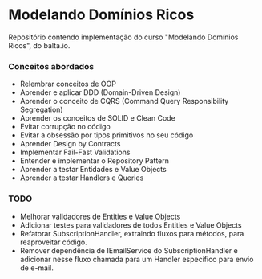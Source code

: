 # Modelando Domínios Ricos

Repositório contendo implementação do curso "Modelando Domínios Ricos", do balta.io.

### Conceitos abordados
- Relembrar conceitos de OOP
- Aprender e aplicar DDD (Domain-Driven Design)
- Aprender o conceito de CQRS (Command Query Responsibility Segregation)
- Aprender os conceitos de SOLID e Clean Code
- Evitar corrupção no código
- Evitar a obsessão por tipos primitivos no seu código
- Aprender Design by Contracts
- Implementar Fail-Fast Validations
- Entender e implementar o Repository Pattern
- Aprender a testar Entidades e Value Objects
- Aprender a testar Handlers e Queries

### TODO
- Melhorar validadores de Entities e Value Objects
- Adicionar testes para validadores de todos Entities e Value Objects
- Refatorar SubscriptionHandler, extraindo fluxos para métodos, para reaproveitar código.
- Remover dependência de IEmailService do SubscriptionHandler e adicionar nesse fluxo chamada para um Handler específico para envio de e-mail.
